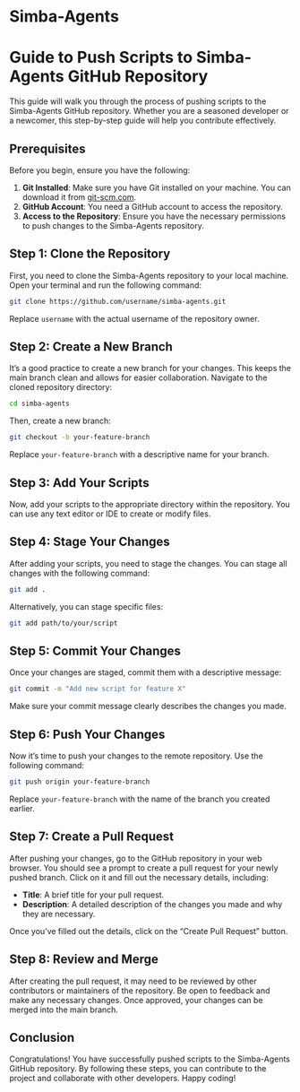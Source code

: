 # Simba-Agents

# Guide to Push Scripts to Simba-Agents GitHub Repository

This guide will walk you through the process of pushing scripts to the Simba-Agents GitHub repository. Whether you are a seasoned developer or a newcomer, this step-by-step guide will help you contribute effectively.

## Prerequisites

Before you begin, ensure you have the following:

1. **Git Installed**: Make sure you have Git installed on your machine. You can download it from [git-scm.com](https://git-scm.com/).
2. **GitHub Account**: You need a GitHub account to access the repository.
3. **Access to the Repository**: Ensure you have the necessary permissions to push changes to the Simba-Agents repository.

## Step 1: Clone the Repository

First, you need to clone the Simba-Agents repository to your local machine. Open your terminal and run the following command:

```bash
git clone https://github.com/username/simba-agents.git
```

Replace `username` with the actual username of the repository owner.

## Step 2: Create a New Branch

It’s a good practice to create a new branch for your changes. This keeps the main branch clean and allows for easier collaboration. Navigate to the cloned repository directory:

```bash
cd simba-agents
```

Then, create a new branch:

```bash
git checkout -b your-feature-branch
```

Replace `your-feature-branch` with a descriptive name for your branch.

## Step 3: Add Your Scripts

Now, add your scripts to the appropriate directory within the repository. You can use any text editor or IDE to create or modify files.

## Step 4: Stage Your Changes

After adding your scripts, you need to stage the changes. You can stage all changes with the following command:

```bash
git add .
```

Alternatively, you can stage specific files:

```bash
git add path/to/your/script
```

## Step 5: Commit Your Changes

Once your changes are staged, commit them with a descriptive message:

```bash
git commit -m "Add new script for feature X"
```

Make sure your commit message clearly describes the changes you made.

## Step 6: Push Your Changes

Now it’s time to push your changes to the remote repository. Use the following command:

```bash
git push origin your-feature-branch
```

Replace `your-feature-branch` with the name of the branch you created earlier.

## Step 7: Create a Pull Request

After pushing your changes, go to the GitHub repository in your web browser. You should see a prompt to create a pull request for your newly pushed branch. Click on it and fill out the necessary details, including:

- **Title**: A brief title for your pull request.
- **Description**: A detailed description of the changes you made and why they are necessary.

Once you’ve filled out the details, click on the “Create Pull Request” button.

## Step 8: Review and Merge

After creating the pull request, it may need to be reviewed by other contributors or maintainers of the repository. Be open to feedback and make any necessary changes. Once approved, your changes can be merged into the main branch.

## Conclusion

Congratulations! You have successfully pushed scripts to the Simba-Agents GitHub repository. By following these steps, you can contribute to the project and collaborate with other developers. Happy coding!
